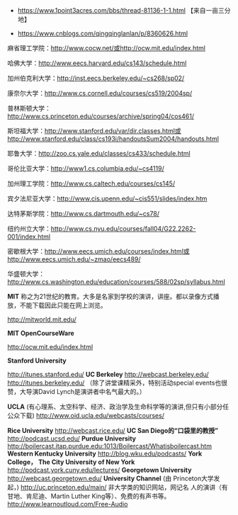 

- https://www.1point3acres.com/bbs/thread-81136-1-1.html 【来自一亩三分地】

- https://www.cnblogs.com/qingqinglanlan/p/8360626.html





麻省理工学院：http://www.cocw.net/或http://ocw.mit.edu/index.html

哈佛大学：http://www.eecs.harvard.edu/cs143/schedule.html

加州伯克利大学：http://inst.eecs.berkeley.edu/~cs268/sp02/

康奈尔大学：http://www.cs.cornell.edu/courses/cs519/2004sp/

普林斯顿大学：http://www.cs.princeton.edu/courses/archive/spring04/cos461/

斯坦福大学：http://www.stanford.edu/var/dir.classes.html或http://www.stanford.edu/class/cs193i/handoutsSum2004/handouts.html

耶鲁大学：http://zoo.cs.yale.edu/classes/cs433/schedule.html

哥伦比亚大学：http://www1.cs.columbia.edu/~cs4119/

加州理工学院：http://www.cs.caltech.edu/courses/cs145/

宾夕法尼亚大学：http://www.cis.upenn.edu/~cis551/slides/index.htm

达特茅斯学院：http://www.cs.dartmouth.edu/~cs78/

纽约州立大学：http://www.cs.nyu.edu/courses/fall04/G22.2262-001/index.html

密歇根大学：http://www.eecs.umich.edu/courses/index.html或http://www.eecs.umich.edu/~zmao/eecs489/

华盛顿大学：http://www.cs.washington.edu/education/courses/588/02sp/syllabus.html

**MIT**
称之为21世纪的教育。大多是名家到学校的演讲，讲座。都以录像方式播放，不能下载因此只能在网上浏览。

http://mitworld.mit.edu/

**MIT OpenCourseWare**

http://ocw.mit.edu/index.html

**Stanford University**

http://itunes.stanford.edu/
**UC Berkeley**
http://webcast.berkeley.edu/
http://itunes.berkeley.edu/
（除了讲堂课精采外，特别活动special events也很赞，大导演David Lynch是演讲者中名气最大的。）

**UCLA**
(有心理系、太空科学、经济、政治学及生命科学等的演讲,但只有小部分任公众下载)
http://www.oid.ucla.edu/webcasts/courses/

**Rice University**
http://webcast.rice.edu/
**UC San Diego的“口袋里的教授”**
http://podcast.ucsd.edu/
**Purdue University**
http://boilercast.itap.purdue.edu:1013/Boilercast/Whatisboilercast.htm
**Western Kentucky University**
http://blog.wku.edu/podcasts/
**York College，**
**The City University of New York**
http://podcast.york.cuny.edu/lectures/
**Georgetown University**
http://webcast.georgetown.edu/
**University Channel**
(由 Princeton大学发起，)
http://uc.princeton.edu/main/
非大学类的知识网站，网记名 人的演讲（有甘地、肯尼迪、Martin Luther King等）、免费的有声书等。
http://www.learnoutloud.com/Free-Audio





